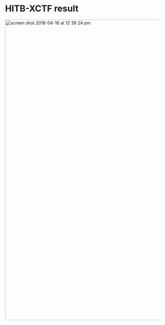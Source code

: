 # HITB-XCTF result

<img width="975" alt="screen shot 2018-04-16 at 12 39 24 pm" src="https://user-images.githubusercontent.com/14992494/38790370-5ffd1152-4173-11e8-80a9-720e5cd1661e.png">
